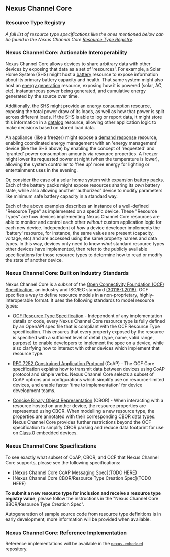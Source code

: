 
## Nexus Channel Core

### Resource Type Registry

*A full list of resource type specifications like the ones mentioned below
can be found in the Nexus Channel Core [Resource Type Registry](resource_type_registry.md).*

### Nexus Channel Core: Actionable Interoperability

Nexus Channel Core allows devices to share arbitrary data with other devices
by exposing that data as a set of 'resources'. For example, a Solar Home
System (SHS) might host a [battery](resource_types/core/101-battery/redoc_wrapper.md) resource to expose information
about its primary battery capacity and health. That same system might also host
an [energy generation](resource_types/core/energy/102-generation/redoc_wrapper.md) resource, 
exposing how it is powered (solar, AC, etc), instantaneous power being generated,
and cumulative energy generated by the source over time.

Additionally, the SHS might provide an [energy consumption](resource_types/core/energy/103-consumption/redoc_wrapper.md)
resource, exposing the total power draw of its loads, as well as how that power
is split across different loads. If the SHS is able to log or report data,
it might store this information in a [datalog](resource_types/core/110-datalog/redoc_wrapper.md) resource,
allowing other application logic to make decisions based on stored
load data.

An appliance (like a freezer) might expose a [demand response](resource_types/core/drlc.oas.yaml)
resource, enabling coordinated energy management with an 'energy management'
device (like the SHS above) by enabling the concept of 'requested' and
'granted' power consumption amounts via resource properties. A freezer might
lower its requested power at night (when the temperature is lower), allowing
the system controller to 'free up' more energy for lighting or entertainment
uses in the evening.

Or, consider the case of a solar home system with expansion battery packs. Each
of the battery packs might expose resources sharing its *own* battery state, while
also allowing another 'authorized' device to modify parameters like minimum
safe battery capacity in a standard way.

Each of the above examples describes an instance of a well-defined "Resource
Type" as implemented on a specific device. These "Resource Types" are how
devices implementing Nexus Channel Core resources are able to monitor and control
each other *without* custom application logic for each new device. Independent
of *how* a device developer implements the 'battery' resource, for instance,
the same values are present (capacity, voltage, etc) and are accessed using
the same property names and data types. In this way, devices only need to know
*what* standard resource types other devices have implemented, then refer to
the publicly available specifications for those resource types to determine how
to read or modify the state of another device.

### Nexus Channel Core: Built on Industry Standards

Nexus Channel Core is a *subset* of the [Open Connectivity Foundation (OCF) Specification](https://openconnectivity.org/specs/OCF_Core_Specification_v2.1.1.pdf), an industry and ISO/IEC standard [(30118-1:2018)](https://www.iso.org/standard/53238.html). OCF specifies a way to define resource models in
a non-proprietary, highly-interoperable format. It uses the following standards to model resource types:

* [OCF Resource Type Specification](https://openconnectivity.org/specs/OCF_Resource_Type_Specification_v2.1.2.pdf) - 
    Independent of any implementation details or code, every Nexus Channel Core
    resource type is fully defined by an OpenAPI spec file that is compliant with
    the OCF Resource Type specification. This ensures that every property exposed
    by the resource is specified with a sufficient level of detail (type, name,
    valid range, purpose) to enable developers to implement the spec on a device,
    while also clarfying how to interact with other devices which implement
    that resource type. 

* [RFC 7252 Constrained Application Protocol](https://coap.technology/) (CoAP) -
    The OCF Core specification explains how to transmit data between devices
    using CoAP protocol and simple verbs. Nexus Channel Core selects a subset
    of CoAP options and configurations which simplify use on resource-limited
    devices, and enable faster 'time to implementation' for device
    development teams.

* [Concise Binary Object Representation](https://cbor.io/) (CBOR) - When
    interacting with a resource hosted on another device, the resource properties
    are represented using CBOR. When modelling a new resource type, the properties
    are annotated with their corresponding CBOR data types.
    Nexus Channel Core provides further restrictions beyond the OCF specification
    to simplify CBOR parsing and reduce data footprint for use on [Class 0](https://tools.ietf.org/html/rfc7228#section-3)
    embedded devices.

### Nexus Channel Core: Specifications

To see exactly what subset of CoAP, CBOR, and OCF that Nexus Channel Core
supports, please see the following specifications:

* [Nexus Channel Core CoAP Messaging Spec](TODO HERE)
* [Nexus Channel Core CBOR/Resource Type Creation Spec](TODO HERE)

**To submit a new resource type for inclusion and receive a resource type
registry value**, please follow the instructions in the "Nexus Channel Core 
BBOR/Resource Type Creation Spec".

Autogeneration of sample source code from resource type definitions is in
early development, more information will be provided when available.

### Nexus Channel Core: Reference Implementation

Reference implementations will be available in the [`nexus-embedded`](https://github.com/angaza/nexus-embedded/tree/master/nexus) 
repository.
